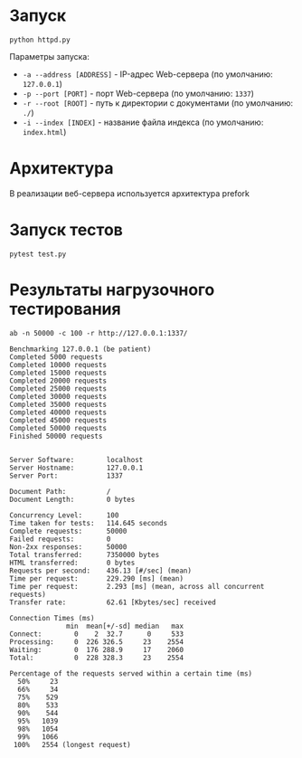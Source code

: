 # Запуск
```
python httpd.py
```

Параметры запуска:
- `-a --address [ADDRESS]` - IP-адрес Web-сервера (по умолчанию: `127.0.0.1`)
- `-p --port [PORT]` - порт Web-сервера (по умолчанию: `1337`)
- `-r --root [ROOT]` - путь к директории с документами (по умолчанию: `./`)
- `-i --index [INDEX]` - название файла индекса (по умолчанию: `index.html`)


# Архитектура
В реализации веб-сервера используется архитектура prefork


# Запуск тестов
```
pytest test.py
```


# Результаты нагрузочного тестирования
```
ab -n 50000 -c 100 -r http://127.0.0.1:1337/

Benchmarking 127.0.0.1 (be patient)
Completed 5000 requests
Completed 10000 requests
Completed 15000 requests
Completed 20000 requests
Completed 25000 requests
Completed 30000 requests
Completed 35000 requests
Completed 40000 requests
Completed 45000 requests
Completed 50000 requests
Finished 50000 requests


Server Software:        localhost
Server Hostname:        127.0.0.1
Server Port:            1337

Document Path:          /
Document Length:        0 bytes

Concurrency Level:      100
Time taken for tests:   114.645 seconds
Complete requests:      50000
Failed requests:        0
Non-2xx responses:      50000
Total transferred:      7350000 bytes
HTML transferred:       0 bytes
Requests per second:    436.13 [#/sec] (mean)
Time per request:       229.290 [ms] (mean)
Time per request:       2.293 [ms] (mean, across all concurrent requests)
Transfer rate:          62.61 [Kbytes/sec] received

Connection Times (ms)
              min  mean[+/-sd] median   max
Connect:        0    2  32.7      0     533
Processing:     0  226 326.5     23    2554
Waiting:        0  176 288.9     17    2060
Total:          0  228 328.3     23    2554

Percentage of the requests served within a certain time (ms)
  50%     23
  66%     34
  75%    529
  80%    533
  90%    544
  95%   1039
  98%   1054
  99%   1066
 100%   2554 (longest request)
```
